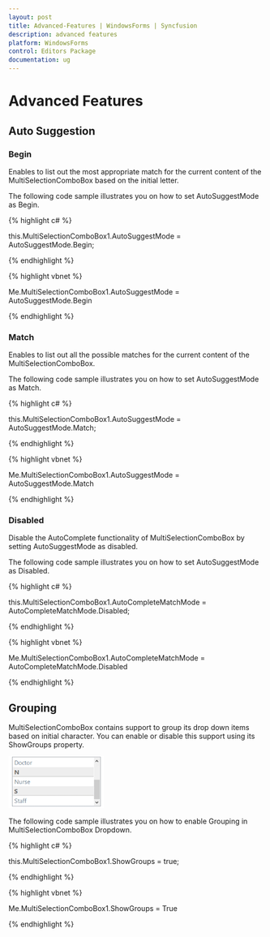 ```yaml
---
layout: post
title: Advanced-Features | WindowsForms | Syncfusion
description: advanced features
platform: WindowsForms
control: Editors Package
documentation: ug
---
```


# Advanced Features

## Auto Suggestion

### Begin

Enables to list out the most appropriate match for the current content of the MultiSelectionComboBox based on the initial letter.

The following code sample illustrates you on how to set AutoSuggestMode as Begin.

{% highlight c# %}

this.MultiSelectionComboBox1.AutoSuggestMode = AutoSuggestMode.Begin;

{% endhighlight %}

{% highlight vbnet %}

Me.MultiSelectionComboBox1.AutoSuggestMode = AutoSuggestMode.Begin

{% endhighlight %}

### Match

Enables to list out all the possible matches for the current content of the MultiSelectionComboBox.

The following code sample illustrates you on how to set AutoSuggestMode as Match.

{% highlight c# %}

this.MultiSelectionComboBox1.AutoSuggestMode = AutoSuggestMode.Match;

{% endhighlight %}

{% highlight vbnet %}

Me.MultiSelectionComboBox1.AutoSuggestMode = AutoSuggestMode.Match

{% endhighlight %}

### Disabled

Disable the AutoComplete functionality of MultiSelectionComboBox by setting AutoSuggestMode as disabled.

The following code sample illustrates you on how to set AutoSuggestMode as Disabled.

{% highlight c# %}

this.MultiSelectionComboBox1.AutoCompleteMatchMode = AutoCompleteMatchMode.Disabled;

{% endhighlight %}

{% highlight vbnet %}

Me.MultiSelectionComboBox1.AutoCompleteMatchMode = AutoCompleteMatchMode.Disabled

{% endhighlight %}

## Grouping

MultiSelectionComboBox contains support to group its drop down items based on initial character. You can enable or disable this support using its ShowGroups property.

![](Overview_images/Overview_img343.png) 


The following code sample illustrates you on how to enable Grouping in MultiSelectionComboBox Dropdown.

{% highlight c# %}

this.MultiSelectionComboBox1.ShowGroups = true;

{% endhighlight %}

{% highlight vbnet %}

Me.MultiSelectionComboBox1.ShowGroups = True

{% endhighlight %}